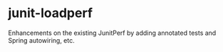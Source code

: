 junit-loadperf
==============

Enhancements on the existing JunitPerf by adding annotated tests and Spring autowiring, etc.